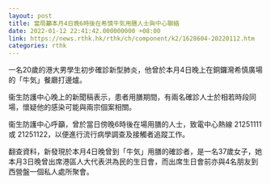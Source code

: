 ```yaml
---
layout: post
title: 當局籲本月4日晚6時後在希慎牛気用膳人士與中心聯絡
date: 2022-01-12 22:41:42.000000000 +08:00
link: https://news.rthk.hk/rthk/ch/component/k2/1628604-20220112.htm
categories: rthk
---
```


一名20歲的港大男學生初步確診新型肺炎，他曾於本月4日晚上在銅鑼灣希慎廣場的「牛気」餐廳打邊爐。

衞生防護中心晚上的新聞稿表示，患者用膳期間，有兩名確診人士於相若時段同場，懷疑他的感染可能與兩宗個案相關。

衞生防護中心呼籲，曾於當日傍晚6時後在場用膳的人士，致電中心熱線 21251111或 21251122，以便進行流行病學調查及接觸者追蹤工作。

翻查資料，新發現於本月4日晚曾到「牛気」用膳的確診者，是一名37歲女子，她本月3日晚曾出席港區人大代表洪為民的生日會，而出席生日會前亦與4名朋友到西營盤一個私人處所聚會。
